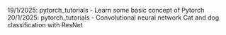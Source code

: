19/1/2025: pytorch_tutorials - Learn some basic concept of Pytorch
20/1/2025: pytorch_tutorials - Convolutional neural network
           Cat and dog classification with ResNet